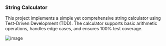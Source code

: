 ### String Calculator

This project implements a simple yet comprehensive string calculator using Test-Driven Development (TDD). The calculator supports basic arithmetic operations, handles edge cases, and ensures 100% test coverage.

![image](https://github.com/user-attachments/assets/8ed375e8-90b0-484f-8be5-e399107a6338)

